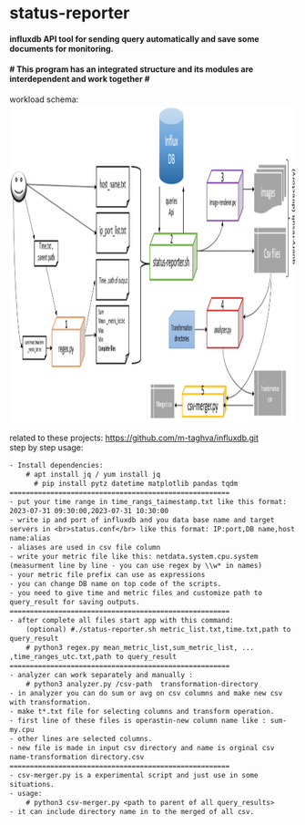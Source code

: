 # status-reporter
<h4>influxdb API tool for sending query automatically and save some documents for monitoring.</h4>
<h4># This program has an integrated structure and its modules are interdependent and work together #</h4>
workload schema:
<img src="reporter.png" width="1358" height="560"/>

related to these projects: https://github.com/m-taghva/influxdb.git
<br>step by step usage:</br>
   
    - Install dependencies:
        # apt install jq / yum install jq 
          # pip install pytz datetime matplotlib pandas tqdm  
    ======================================================
    - put your time range in time_rangs_taimestamp.txt like this format: 2023-07-31 09:30:00,2023-07-31 10:30:00
    - write ip and port of influxdb and you data base name and target servers in <br>status.conf</br> like this format: IP:port,DB name,host name:alias
    - aliases are used in csv file column  
    - write your metric file like this: netdata.system.cpu.system (measurment line by line - you can use regex by \\w* in names)
    - your metric file prefix can use as expressions
    - you can change DB name on top code of the scripts. 
    - you need to give time and metric files and customize path to query_result for saving outputs.
    ======================================================
    - after complete all files start app with this command:
        (optional) #./status-reporter.sh metric_list.txt,time.txt,path to query_result
        # python3 regex.py mean_metric_list,sum_metric_list, ... ,time_ranges_utc.txt,path to query_result
    ======================================================
    - analyzer can work separately and manually :
        # python3 analyzer.py /csv-path  transformation-directory
    - in analyzer you can do sum or avg on csv columns and make new csv with transformation.
    - make t*.txt file for selecting columns and transform operation. 
    - first line of these files is operastin-new column name like : sum-my.cpu
    - other lines are selected columns.
    - new file is made in input csv directory and name is orginal csv name-transformation directory.csv
    ======================================================
    - csv-merger.py is a experimental script and just use in some situations.
    - usage:
        # python3 csv-merger.py <path to parent of all query_results>
    - it can include directory name in to the merged of all csv.
